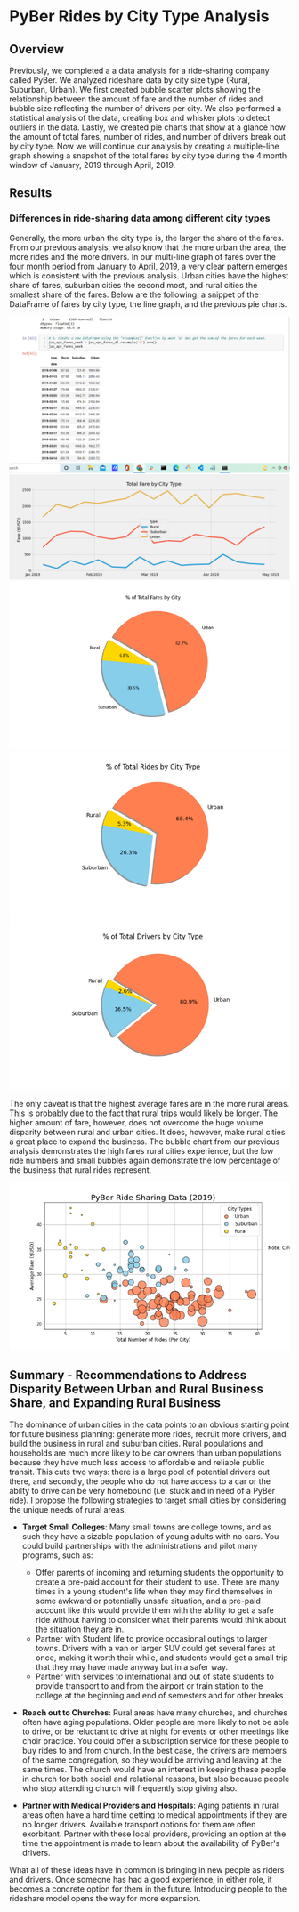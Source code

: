 # PyBer Rides by City Type Analysis

## Overview
Previously, we completed a a data analysis for a ride-sharing company called PyBer.  We analyzed rideshare data by city size type (Rural, Suburban, Urban). We first created bubble scatter plots showing the relationship between the amount of fare and the number of rides and bubble size reflecting the number of drivers per city. We also performed a statistical analysis of the data, creating box and whisker plots to detect outliers in the data. Lastly, we created pie charts that show at a glance how the amount of total fares, number of rides, and number of drivers break out by city type. Now we will continue our analysis by creating a multiple-line graph showing a snapshot of the total fares by city type during the 4 month window of January, 2019 through April, 2019.

## Results

### Differences in ride-sharing data among different city types

Generally, the more urban the city type is, the larger the share of the fares. From our previous analysis, we also know that the more urban the area, the more rides and the more drivers. In our multi-line graph of fares over the four month period from January to April, 2019, a very clear pattern emerges which is consistent with the previous analysis. Urban cities have the highest share of fares, suburban cities the second most, and rural cities the smallest share of the fares. Below are the following: a snippet of the DataFrame of fares by city type,  the line graph, and the previous pie charts.

![DataFrame of graph data](https://github.com/mgsrichard/PyBer_Analysis/blob/main/analysis/DataFrame%20of%20fares%20by%20City%20Type.png)
![multi- line graph](https://github.com/mgsrichard/PyBer_Analysis/blob/main/analysis/FareByType.png)
![pie chart](https://github.com/mgsrichard/PyBer_Analysis/blob/main/analysis/Fig5.png)
![pie chart](https://github.com/mgsrichard/PyBer_Analysis/blob/main/analysis/Fig6.png)
![pie chart](https://github.com/mgsrichard/PyBer_Analysis/blob/main/analysis/Fig7.png)

The only caveat is that the highest average fares are in the more rural areas.  This is probably due to the fact that rural trips would likely be longer. The higher amount of fare, however, does not overcome the huge volume disparity between rural and urban cities.  It does, however, make rural cities a great place to expand the business. The bubble chart from our previous analysis demonstrates the high fares rural cities experience, but the low ride numbers and small bubbles again demonstrate the low percentage of the business that rural rides represent.

![Bubble chart](https://github.com/mgsrichard/PyBer_Analysis/blob/main/analysis/Fig1.png)

## Summary - Recommendations to Address Disparity Between Urban and Rural Business Share, and Expanding Rural Business

The dominance of urban cities in the data points to an obvious starting point for future business planning: generate more rides, recruit more drivers, and build the business in rural and suburban cities.  Rural populations and households are much more likely to be car owners than urban populations because they have much less access to affordable and reliable public transit.  This cuts two ways: there is a large pool of potential drivers out there, and secondly, the people who do not have access to a car or the abilty to drive can be very homebound (i.e. stuck and in need of a PyBer ride). I propose the following strategies to target small cities by considering the unique needs of rural areas.

 - **Target Small Colleges**:  Many small towns are college towns, and as such they have a sizable population of young adults with no cars. You could build partnerships with the administrations and pilot many programs, such as:
    - Offer parents of incoming and returning students the opportunity to create a pre-paid account for their student to use.  There are many times in a young student's life when they may find themselves in some awkward or potentially unsafe situation, and a pre-paid account like this would provide them with the ability to get a safe ride without having to consider what their parents would think about the situation they are in. 
    - Partner with Student life to provide occasional outings to larger towns.  Drivers with a van or larger SUV could get several fares at once, making it worth their while, and students would get a small trip that they may have made anyway but in a safer way.
    - Partner with services to international and out of state students to provide transport to and from the airport or train station to the college at the beginning and end of semesters and for other breaks

  - **Reach out to Churches**: Rural areas have many churches, and churches often have aging populations.  Older people are more likely to not be able to drive, or be reluctant to drive at night for events or other meetings like choir practice.  You could offer a subscription service for these people to buy rides to and from church.  In the best case, the drivers are members of the same congregation, so they would be arriving and leaving at the same times.  The church would have an interest in keeping these people in church for both social and relational reasons, but also because people who stop attending church will frequently stop giving also.

 - **Partner with Medical Providers and Hospitals**:  Aging patients in rural areas often have a hard time getting to medical appointments if they are no longer drivers.  Available transport options for them are often exorbitant.  Partner with these local providers, providing an option at the time the appointment is made to learn about the availability of PyBer's drivers.
 
What all of these ideas have in common is bringing in new people as riders and drivers. Once someone has had a good experience, in either role, it becomes a concrete option for them in the future.  Introducing people to the rideshare model opens the way for more expansion. 
 

